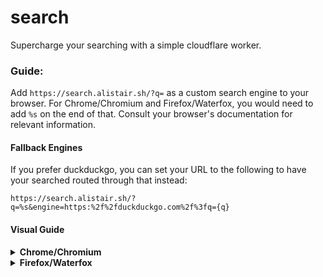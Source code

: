 # search

Supercharge your searching with a simple cloudflare worker.

### Guide:

Add `https://search.alistair.sh/?q=` as a custom search engine to your browser. For Chrome/Chromium and Firefox/Waterfox, you would need to add `%s` on the end of that. Consult your browser's documentation for relevant information.

#### Fallback Engines

If you prefer duckduckgo, you can set your URL to the following to have your searched routed through that instead:

```
https://search.alistair.sh/?q=%s&engine=https:%2f%2fduckduckgo.com%2f%3fq={q}
```

#### Visual Guide

<details>
<summary>
<strong>
Chrome/Chromium 
</strong>
</summary>
<img src="https://user-images.githubusercontent.com/98224660/179482959-622e6694-2564-4b32-9ed2-05dc32a75d76.png"/>
<img src="https://user-images.githubusercontent.com/98224660/179483026-67d58477-1abf-475d-930a-5660ad28635d.png"/>
<img src="https://user-images.githubusercontent.com/98224660/179483042-1e351c37-14ff-44e0-b880-7ced2538cbe8.png"/>
<img src="https://user-images.githubusercontent.com/98224660/179483058-1aa03523-2d53-4ea9-abfe-99fa794f5f8e.png"/> <br>
<img src="https://user-images.githubusercontent.com/98224660/179483079-789200bd-f962-440d-bed0-05b595594c82.png"/> <br>
It says:

```
alii/search (Can be named whatever)

alii/search (Can also be whatever)

https://search.alistair.sh/?q=%s
```
<img src="https://user-images.githubusercontent.com/98224660/179483106-d5a7bff2-cfb4-4c3e-a753-3778d91faba5.png"/> <br>
<img src="https://user-images.githubusercontent.com/98224660/179483127-75f96f91-c061-46fe-ad18-e97db473edcc.png"/>
</details>

<details>
<summary>
<strong>
Firefox/Waterfox
</strong>
</summary>
<img src="https://user-images.githubusercontent.com/98224660/179487878-d37b0647-a7f6-4e4f-b47f-6037048e9ade.png"/>
<img src="https://user-images.githubusercontent.com/98224660/179487870-0a38d09f-6409-4a68-ba57-5ef5f7f231b8.png"/>
<img src="https://user-images.githubusercontent.com/98224660/179487875-e8445d02-3c46-4a27-bc61-7996dc8e58c7.png"/>
<img src="https://user-images.githubusercontent.com/98224660/179487863-27a37f99-a8be-4fa5-8e7c-d5c7555f400e.png"/>
<img src="https://user-images.githubusercontent.com/98224660/179487876-8292ce36-750f-404f-ab4a-f7721a5591a3.png"/>
<img src="https://user-images.githubusercontent.com/98224660/179487873-8e7cdc31-c37c-4b14-a156-d310c30ab61d.png"/>
<img src="https://user-images.githubusercontent.com/98224660/179487872-0beea08b-39e0-42ac-aaeb-621936ee20ad.png"/>
</details
